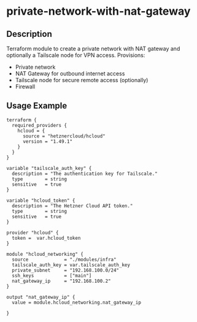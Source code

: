 # private-network-with-nat-gateway 

## Description
Terraform module to create a  private network with NAT gateway and optionally a Tailscale node for VPN access. Provisions:
- Private network
- NAT Gateway for outbound internet access
- Tailscale node for secure remote access (optionally)
- Firewall

## Usage Example
```hcl
terraform {
  required_providers {
    hcloud = {
      source = "hetznercloud/hcloud"
      version = "1.49.1"
    }
  }
}

variable "tailscale_auth_key" {
  description = "The authentication key for Tailscale."
  type        = string
  sensitive   = true
}

variable "hcloud_token" {
  description = "The Hetzner Cloud API token."
  type        = string
  sensitive   = true
}

provider "hcloud" {
  token =  var.hcloud_token
}

module "hcloud_networking" {
  source             = "./modules/infra"
  tailscale_auth_key = var.tailscale_auth_key
  private_subnet     = "192.168.100.0/24"
  ssh_keys           = ["main"]
  nat_gateway_ip     = "192.168.100.2"
}

output "nat_gateway_ip" {
  value = module.hcloud_networking.nat_gateway_ip

}

